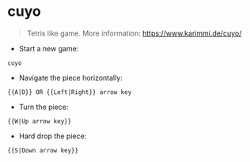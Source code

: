 # cuyo

> Tetris like game.
> More information: <https://www.karimmi.de/cuyo/>

- Start a new game:

`cuyo`

- Navigate the piece horizontally:

`{{A|D}} OR {{Left|Right}} arrow key`

- Turn the piece:

`{{W|Up arrow key}} `

- Hard drop the piece:

`{{S|Down arrow key}}`
